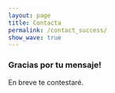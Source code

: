 ```yaml
---
layout: page
title: Contacta
permalink: /contact_success/
show_wave: true
---
```


### Gracias por tu mensaje!

En breve te contestaré.